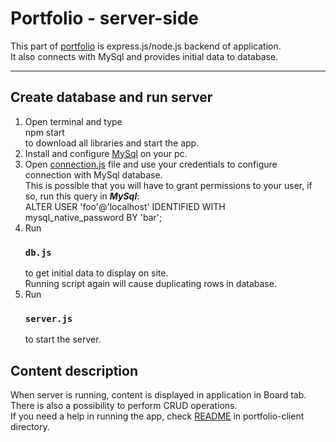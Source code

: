 # Portfolio - server-side

This part of [portfolio](https://github.com/grzpyrkowski/portfolio-test) is express.js/node.js backend of application. \
It also connects with MySql and provides initial data to database.

---

## Create database and run server

1. Open terminal and type \
npm start \
to download all libraries and start the app.
2. Install and configure [MySql](https://dev.mysql.com/downloads/) on your pc.
3. Open [connection.js](scripts/connection.js) file and use your credentials to configure connection with MySql database. \
    This is possible that you will have to grant permissions to your user, if so, run this query in **_MySql_**: \
    ALTER USER 'foo'@'localhost' IDENTIFIED WITH mysql_native_password BY 'bar';
4. Run 
    ### `db.js`
    to get initial data to display on site. \
    Running script again will cause duplicating rows in database.
5. Run 
    ### `server.js` 
    to start the server.


## Content description

When server is running, content is displayed in application in Board tab. \
There is also a possibility to perform CRUD operations. \
If you need a help in running the app, check [README](../portfolio-client/README.md) in portfolio-client directory.

